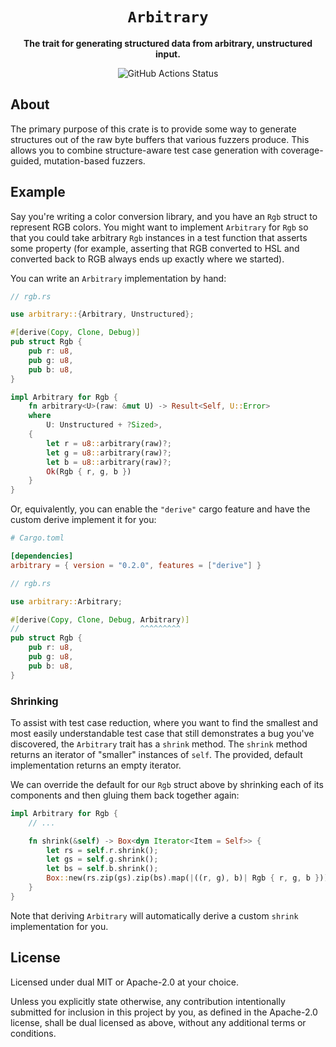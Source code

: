 <div align="center">

  <h1><code>Arbitrary</code></h1>

  <p><strong>The trait for generating structured data from arbitrary, unstructured input.</strong></p>

  <img alt="GitHub Actions Status" src="https://github.com/rust-fuzz/rust_arbitrary/workflows/Rust/badge.svg"/>

</div>

## About

The primary purpose of this crate is to provide some way to generate structures
out of the raw byte buffers that various fuzzers produce. This allows you to
combine structure-aware test case generation with coverage-guided,
mutation-based fuzzers.

## Example

Say you're writing a color conversion library, and you have an `Rgb` struct to
represent RGB colors. You might want to implement `Arbitrary` for `Rgb` so that
you could take arbitrary `Rgb` instances in a test function that asserts some
property (for example, asserting that RGB converted to HSL and converted back to
RGB always ends up exactly where we started).

You can write an `Arbitrary` implementation by hand:

```rust
// rgb.rs

use arbitrary::{Arbitrary, Unstructured};

#[derive(Copy, Clone, Debug)]
pub struct Rgb {
    pub r: u8,
    pub g: u8,
    pub b: u8,
}

impl Arbitrary for Rgb {
    fn arbitrary<U>(raw: &mut U) -> Result<Self, U::Error>
    where
        U: Unstructured + ?Sized>,
    {
        let r = u8::arbitrary(raw)?;
        let g = u8::arbitrary(raw)?;
        let b = u8::arbitrary(raw)?;
        Ok(Rgb { r, g, b })
    }
}
```

Or, equivalently, you can enable the `"derive"` cargo feature and have the
custom derive implement it for you:

```toml
# Cargo.toml

[dependencies]
arbitrary = { version = "0.2.0", features = ["derive"] }
```

```rust
// rgb.rs

use arbitrary::Arbitrary;

#[derive(Copy, Clone, Debug, Arbitrary)]
//                           ^^^^^^^^^
pub struct Rgb {
    pub r: u8,
    pub g: u8,
    pub b: u8,
}
```

### Shrinking

To assist with test case reduction, where you want to find the smallest and most
easily understandable test case that still demonstrates a bug you've discovered,
the `Arbitrary` trait has a `shrink` method. The `shrink` method returns an
iterator of "smaller" instances of `self`. The provided, default implementation
returns an empty iterator.

We can override the default for our `Rgb` struct above by shrinking each of its
components and then gluing them back together again:

```rust
impl Arbitrary for Rgb {
    // ...

    fn shrink(&self) -> Box<dyn Iterator<Item = Self>> {
        let rs = self.r.shrink();
        let gs = self.g.shrink();
        let bs = self.b.shrink();
        Box::new(rs.zip(gs).zip(bs).map(|((r, g), b)| Rgb { r, g, b }))
    }
}
```

Note that deriving `Arbitrary` will automatically derive a custom `shrink`
implementation for you.

## License

Licensed under dual MIT or Apache-2.0 at your choice.

Unless you explicitly state otherwise, any contribution intentionally submitted
for inclusion in this project by you, as defined in the Apache-2.0 license,
shall be dual licensed as above, without any additional terms or conditions.
